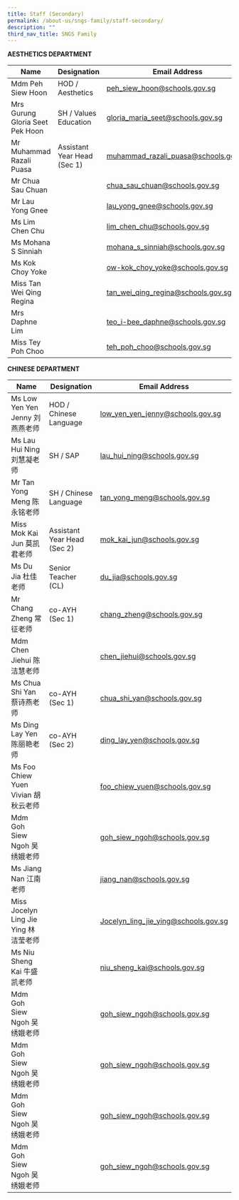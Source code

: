 ```yaml
---
title: Staff (Secondary)
permalink: /about-us/sngs-family/staff-secondary/
description: ""
third_nav_title: SNGS Family
---
```

**AESTHETICS DEPARTMENT**

| Name | Designation | Email Address |
| -------- | -------- | -------- |
| Mdm Peh Siew Hoon     | HOD / Aesthetics     | peh_siew_hoon@schools.gov.sg     |
| Mrs Gurung Gloria Seet Pek Hoon     | SH / Values Education     | gloria_maria_seet@schools.gov.sg     |
| Mr Muhammad Razali Puasa     | Assistant Year Head (Sec 1)     | muhammad_razali_puasa@schools.gov.sg    |
| Mr Chua Sau Chuan     |      | chua_sau_chuan@schools.gov.sg     |
| Mr Lau Yong Gnee     |      | lau_yong_gnee@schools.gov.sg     |
| Ms Lim Chen Chu     |      | lim_chen_chu@schools.gov.sg     |
| Ms Mohana S Sinniah    |      | mohana_s_sinniah@schools.gov.sg     |
| Ms Kok Choy Yoke     |      | ow-kok_choy_yoke@schools.gov.sg     |
| Miss Tan Wei Qing Regina    |      | tan_wei_qing_regina@schools.gov.sg     |
| Mrs Daphne Lim     |      | teo_i-bee_daphne@schools.gov.sg     |
| Miss Tey Poh Choo     |      | teh_poh_choo@schools.gov.sg     |


**CHINESE DEPARTMENT**

| Name | Designation | Email Address |
| -------- | -------- | -------- |
| Ms Low Yen Yen Jenny 刘燕燕老师     | HOD / Chinese Language     | low_yen_yen_jenny@schools.gov.sg     |
| Ms Lau Hui Ning 刘慧凝老师     | SH / SAP     | lau_hui_ning@schools.gov.sg     |
| Mr Tan Yong Meng 陈永铭老师     | SH / Chinese Language    | tan_yong_meng@schools.gov.sg    |
| Miss Mok Kai Jun 莫凯君老师     | Assistant Year Head (Sec 2)     | mok_kai_jun@schools.gov.sg     |
| Ms Du Jia 杜佳老师     | Senior Teacher (CL)     | du_jia@schools.gov.sg     |
| Mr Chang Zheng 常征老师     | co-AYH (Sec 1)     | chang_zheng@schools.gov.sg     |
| Mdm Chen Jiehui 陈洁慧老师    |      | chen_jiehui@schools.gov.sg     |
| Ms Chua Shi Yan 蔡诗燕老师     | co-AYH (Sec 1)     | chua_shi_yan@schools.gov.sg     |
| Ms Ding Lay Yen 陈丽艳老师    | co-AYH (Sec 2)     | ding_lay_yen@schools.gov.sg     |
| Ms Foo Chiew Yuen Vivian 胡秋云老师     |      | foo_chiew_yuen@schools.gov.sg     |
| Mdm Goh Siew Ngoh 吴绣娥老师     |      | goh_siew_ngoh@schools.gov.sg     |
| Ms Jiang Nan 江南老师     |      | jiang_nan@schools.gov.sg     |
| Miss Jocelyn Ling Jie Ying 林洁莹老师    |      | Jocelyn_ling_jie_ying@schools.gov.sg     |
| Ms Niu Sheng Kai 牛盛凯老师     |      | niu_sheng_kai@schools.gov.sg     |
| Mdm Goh Siew Ngoh 吴绣娥老师     |      | goh_siew_ngoh@schools.gov.sg     |
| Mdm Goh Siew Ngoh 吴绣娥老师     |      | goh_siew_ngoh@schools.gov.sg     |
| Mdm Goh Siew Ngoh 吴绣娥老师     |      | goh_siew_ngoh@schools.gov.sg     |
| Mdm Goh Siew Ngoh 吴绣娥老师     |      | goh_siew_ngoh@schools.gov.sg     |
